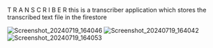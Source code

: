 T R A N S C R I B E R 
this is a transcriber application which stores the transcribed text file in the firestore 

![Screenshot_20240719_164046](https://github.com/user-attachments/assets/c92103de-67ff-4c66-ba76-747a52b944de) ![Screenshot_20240719_164042](https://github.com/user-attachments/assets/6b4cd739-82ef-4d2e-96fc-25ce62122e04) ![Screenshot_20240719_164053](https://github.com/user-attachments/assets/39a7b0a0-2b69-4471-adf3-3c91b5923aee)




